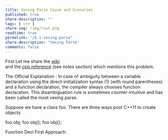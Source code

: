 ```yaml
---
title: Vexing Parse Cause and Scenarios
published: true
share-description: ""
tags: [ c++ ]
share-img: /img/rust.png
readtime: true
permalink: "/0-1-vexing-parse"
share-description: "Vexing Parse"
comments: false
---
```


First Let me share the [wiki](https://en.wikipedia.org/wiki/Most_vexing_parse)  
and the [cpp reference](https://en.cppreference.com/w/cpp/language/direct_initialization)  (see notes section) 
which mentions this problem.

The Official Explanation :
In case of ambiguity between a variable declaration using the direct-initialization syntax (1) (with round parentheses) and a function declaration, the compiler always chooses function declaration. This disambiguation rule is sometimes counter-intuitive and has been called the most vexing parse.


Suppose we have a class foo. There are three ways post C++11 to create objects

 foo obj;
 foo obj();
 foo obj{};

Function Decl
First Approach:
